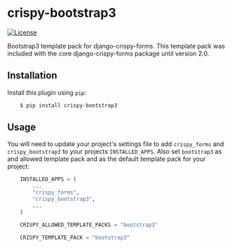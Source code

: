 # crispy-bootstrap3

[![License](https://img.shields.io/badge/license-MIT-blue.svg)](https://github.com/django-crispy-forms/crispy-bootstrap3/blob/main/LICENSE)

Bootstrap3 template pack for django-crispy-forms. This template pack was 
included with the core django-crispy-forms package until version 2.0.

## Installation

Install this plugin using `pip`:

```bash
    $ pip install crispy-bootstrap3
```

## Usage

You will need to update your project's settings file to add `crispy_forms`
and `crispy_bootstrap3` to your projects `INSTALLED_APPS`. Also set
`bootstrap3` as and allowed template pack and as the default template pack
for your project:

```python
    INSTALLED_APPS = (
        ...
        "crispy_forms",
        "crispy_bootstrap3",
        ...
    )

    CRISPY_ALLOWED_TEMPLATE_PACKS = "bootstrap3"

    CRISPY_TEMPLATE_PACK = "bootstrap3"
```
